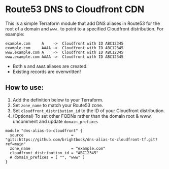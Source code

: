 # Route53 DNS to Cloudfront CDN

This is a simple Terraform module that add DNS aliases in Route53 for the root of a domain and `www.` to point to a specified Cloudfront distribution. For example:

```
example.com     A    ->  Cloudfront with ID ABC12345
example.com     AAAA ->  Cloudfront with ID ABC12345
www.example.com A    ->  Cloudfront with ID ABC12345
www.example.com AAAA ->  Cloudfront with ID ABC12345
```

  * Both `A` and `AAAA` aliases are created.
  * Existing records are overwritten!

## How to use:

1. Add the definition below to your Terraform.
2. Set `zone_name` to match your Route53 zone.
3. Set `cloudfront_distribution_id` to the ID of your Cloudfront distribution.
4. (Optional) To set other FQDNs rather than the domain root & www, uncomment and update `domain_prefixes`


```
module "dns-alias-to-cloudfront" {
  source                     = "git::https://github.com/brightbock/dns-alias-to-cloudfront-tf.git?ref=main"
  zone_name                  = "example.com"
  cloudfront_distribution_id = "ABC12345"
  # domain_prefixes = [ "", "www" ]
}
```

